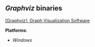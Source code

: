 *Graphviz* binaries
-------------------

[[Graphviz]: Graph Visualization Software](https://www.graphviz.org)

**Platforms**:
- *Windows*

